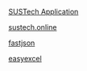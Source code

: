 [SUSTech Application](https://sustech-application.com/)

[sustech.online](https://sustech.online/)

[fastjson](https://github.com/alibaba/fastjson)

[easyexcel](https://github.com/alibaba/easyexcel)